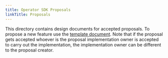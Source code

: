 ```yaml
---
title: Operator SDK Proposals
linkTitle: Proposals
---
```


This directory contains design documents for accepted proposals. To propose a new feature use the [template document][template]. Note that if the proposal gets accepted whoever is the proposal implementation owner is accepted to carry out the implementation, the implementation owner can be different to the proposal creator.

[template]: https://github.com/operator-framework/operator-sdk/blob/master/website/content/en/docs/proposals/TEMPLATE.md
